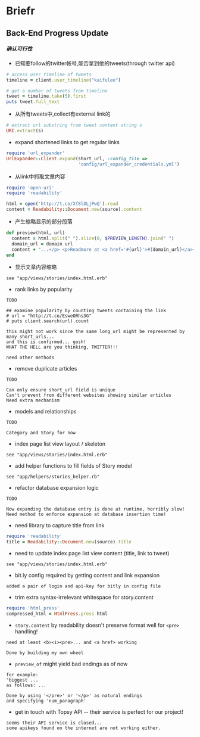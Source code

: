 # Briefr

## Back-End Progress Update

#### _确认可行性_

*   已知要follow的twitter帐号,能否拿到他的tweets(through twitter api)

```ruby
# access user timeline of tweets
timeline = client.user_timeline("kaifulee")

# get a number of tweets from timeline
tweet = timeline.take(5).first
puts tweet.full_text
```

*   从所有tweets中,collect有external link的

```ruby
# extract url substring from tweet content string s
URI.extract(s)
```

*   expand shortened links to get regular links

```ruby
require 'url_expander'
UrlExpander::Client.expand(short_url, :config_file =>
                           'config/url_expander_credentials.yml')
```

*   从link中抓取文章内容

```ruby
require 'open-uri'
require 'readability'

html = open('http://t.co/Xf8lOLjPwQ').read
content = Readability::Document.new(source).content
```

*   产生缩略显示的部分段落

```ruby
def preview(html, url)
  content = html.split(" ").slice(0, $PREVIEW_LENGTH).join(" ")
  domain_url = domain url
  content + "...</p> <p>Readmore at <a href='#{url}'>#{domain_url}</a></p>"
end
```

*   显示文章内容缩略

```
see "app/views/stories/index.html.erb"
```

*   rank links by popularity

```
TODO

## examine popularity by counting tweets containing the link
# url = "http://t.co/EsweORhs3G"
# puts client.search(url).count

this might not work since the same long_url might be represented by many short_urls...
and this is confirmed... gosh!
WHAT THE HELL are you thinking, TWITTER!!!

need other methods
```

*   remove duplicate articles

```
TODO

Can only ensure short_url field is unique
Can't prevent from different websites showing similar articles
Need extra mechanism
```

*   models and relationships

```
TODO

Category and Story for now
```

*   index page list view layout / skeleton

```
see "app/views/stories/index.html.erb"
```

*   add helper functions to fill fields of Story model

```
see "app/helpers/stories_helper.rb"
```

*   refactor database expansion logic

```
TODO

Now expanding the database entry is done at runtime, horribly slow!
Need method to enforce expansion at database insertion time!
```

*   need library to capture title from link

```ruby
require 'readability'
title = Readability::Document.new(source).title
```

*   need to update index page list view content (title, link to tweet)

```
see "app/views/stories/index.html.erb"
```

*   bit.ly config required by getting content and link expansion

```
added a pair of login and api-key for bitly in config file
```

*   trim extra syntax-irrelevant whitespace for story.content

```ruby
require 'html_press'
compressed_html = HtmlPress.press html
```

*   `story.content` by readability doesn't preserve format well for `<pre>` handling!

```
need at least <b><i><pre>... and <a href> working

Done by building my own wheel
```

*   `preview_of` might yield bad endings as of now

```
for example:
"biggest ...
as follows: ...

Done by using '</pre>' or '</p>' as natural endings
and specifying 'num_paragraph'
```

*   get in touch with Topsy API -- their service is perfect for our project!

```
seems their API service is closed...
some apikeys found on the internet are not working either.
```
